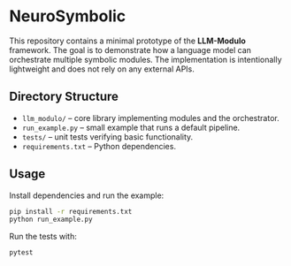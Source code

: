 # NeuroSymbolic

This repository contains a minimal prototype of the **LLM-Modulo** framework.
The goal is to demonstrate how a language model can orchestrate multiple
symbolic modules.  The implementation is intentionally lightweight and does not
rely on any external APIs.

## Directory Structure

- `llm_modulo/` – core library implementing modules and the orchestrator.
- `run_example.py` – small example that runs a default pipeline.
- `tests/` – unit tests verifying basic functionality.
- `requirements.txt` – Python dependencies.

## Usage

Install dependencies and run the example:

```bash
pip install -r requirements.txt
python run_example.py
```

Run the tests with:

```bash
pytest
```
